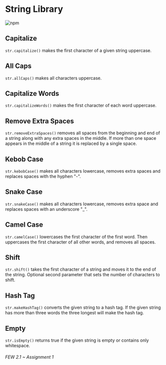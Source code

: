 # String Library 

![npm](https://img.shields.io/npm/v/nyapals/string_library)

## Capitalize
`str.capitalize()` makes the first character of a given string uppercase.

## All Caps
`str.allCaps()` makes all characters uppercase.

## Capitalize Words
`str.capitalizeWords()` makes the first character of each word uppercase. 

## Remove Extra Spaces
`str.removeExtraSpaces()` removes all spaces from the beginning and end of a string along with any extra spaces in the middle. If more than one space appears in the middle of a string it is replaced by a single space. 

## Kebob Case
`str.kebobCase()` makes all characters lowercase, removes extra spaces and replaces spaces with the hyphen "-".

## Snake Case
`str.snakeCase()` makes all characters lowercase, removes extra space and replaces spaces with an underscore "_".

## Camel Case
`str.camelCase()` lowercases the first character of the first word. Then uppercases the first character of all other words, and removes all spaces.

## Shift 
`str.shift()` takes the first character of a string and moves it to the end of the string. Optional second parameter that sets the number of characters to shift.

## Hash Tag
`str.makeHashTag()` converts the given string to a hash tag. If the given string has more than three words the three longest will make the hash tag.

## Empty
`str.isEmpty()` returns true if the given string is empty or contains only whitespace.

###### FEW 2.1 ~ Assignment 1 
